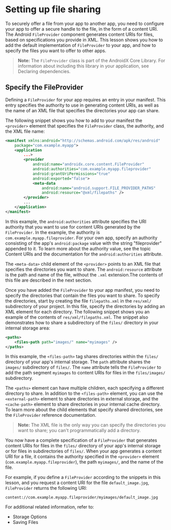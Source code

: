 # Setting up file sharing

To securely offer a file from your app to another app, you need to configure your app to offer a secure handle to the file, in the form of a content URI. The Android `FileProvider` component generates content URIs for files, based on specifications you provide in XML. This lesson shows you how to add the default implementation of `FileProvider` to your app, and how to specify the files you want to offer to other apps.

> **Note:** The `FileProvider` class is part of the AndroidX Core Library. For information about including this library in your application, see Declaring dependencies.

Specify the FileProvider
------------------------

Defining a `FileProvider` for your app requires an entry in your manifest. This entry specifies the authority to use in generating content URIs, as well as the name of an XML file that specifies the directories your app can share.

The following snippet shows you how to add to your manifest the `<provider>` element that specifies the `FileProvider` class, the authority, and the XML file name:

```xml
<manifest xmlns:android="http://schemas.android.com/apk/res/android"
    package="com.example.myapp">
    <application
        ...>
        <provider
            android:name="androidx.core.content.FileProvider"
            android:authorities="com.example.myapp.fileprovider"
            android:grantUriPermissions="true"
            android:exported="false">
            <meta-data
                android:name="android.support.FILE_PROVIDER_PATHS"
                android:resource="@xml/filepaths" />
        </provider>
        ...
    </application>
</manifest>
```

In this example, the `android:authorities` attribute specifies the URI authority that you want to use for content URIs generated by the `FileProvider`. In the example, the authority is `com.example.myapp.fileprovider`. For your own app, specify an authority consisting of the app's `android:package` value with the string "fileprovider" appended to it. To learn more about the authority value, see the topic Content URIs and the documentation for the `android:authorities` attribute.

The `<meta-data>` child element of the `<provider>` points to an XML file that specifies the directories you want to share. The `android:resource` attribute is the path and name of the file, without the `.xml` extension.The contents of this file are described in the next section.

Once you have added the `FileProvider` to your app manifest, you need to specify the directories that contain the files you want to share. To specify the directories, start by creating the file `filepaths.xml` in the `res/xml/` subdirectory of your project. In this file, specify the directories by adding an XML element for each directory. The following snippet shows you an example of the contents of `res/xml/filepaths.xml`. The snippet also demonstrates how to share a subdirectory of the `files/` directory in your internal storage area:

```xml
<paths>
    <files-path path="images/" name="myimages" />
</paths>
```

In this example, the `<files-path>` tag shares directories within the `files/` directory of your app's internal storage. The `path` attribute shares the `images/` subdirectory of `files/`. The `name` attribute tells the `FileProvider` to add the path segment `myimages` to content URIs for files in the `files/images/` subdirectory.

The `<paths>` element can have multiple children, each specifying a different directory to share. In addition to the `<files-path>` element, you can use the `<external-path>` element to share directories in external storage, and the `<cache-path>` element to share directories in your internal cache directory. To learn more about the child elements that specify shared directories, see the `FileProvider` reference documentation.

> **Note:** The XML file is the only way you can specify the directories you want to share; you can't programmatically add a directory.

You now have a complete specification of a `FileProvider` that generates content URIs for files in the `files/` directory of your app's internal storage or for files in subdirectories of `files/`. When your app generates a content URI for a file, it contains the authority specified in the `<provider>` element (`com.example.myapp.fileprovider`), the path `myimages/`, and the name of the file.

For example, if you define a `FileProvider` according to the snippets in this lesson, and you request a content URI for the file `default_image.jpg`, `FileProvider` returns the following URI:

```
content://com.example.myapp.fileprovider/myimages/default_image.jpg
```

For additional related information, refer to:

*   Storage Options
*   Saving Files